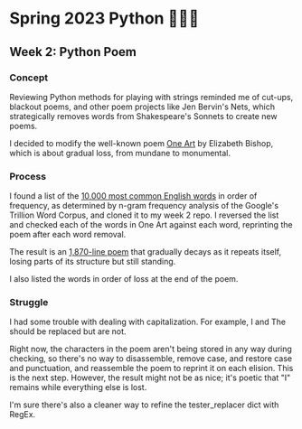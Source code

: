 # Spring 2023 Python 🐍🌷🤓

## Week 2: Python Poem


### Concept
Reviewing Python methods for playing with strings reminded me of cut-ups, blackout poems, and other poem projects like Jen Bervin's Nets, which strategically removes words from Shakespeare's Sonnets to create new poems. 

I decided to modify the well-known poem [One Art](https://www.poetryfoundation.org/poems/47536/one-art) by Elizabeth Bishop, which is about gradual loss, from mundane to monumental.


### Process
I found a list of the [10,000 most common English words](https://github.com/first20hours/google-10000-english) in order of frequency, as determined by n-gram frequency analysis of the Google's Trillion Word Corpus, and cloned it to my week 2 repo. I reversed the list and checked each of the words in One Art against each word, reprinting the poem after each word removal.

The result is an [1,870-line poem](https://github.com/iteratiii/spring-2023-python/blob/main/week2/PythonPoem.ipynb) that gradually decays as it repeats itself, losing parts of its structure but still standing.

I also listed the words in order of loss at the end of the poem.


### Struggle
I had some trouble with dealing with capitalization. For example, I and The should be replaced but are not. 

Right now, the characters in the poem aren't being stored in any way during checking, so there's no way to disassemble, remove case, and restore case and punctuation, and reassemble the poem to reprint it on each elision. This is the next step. However, the result might not be as nice; it's poetic that "I" remains while everything else is lost.

I'm sure there's also a cleaner way to refine the tester_replacer dict with RegEx.
